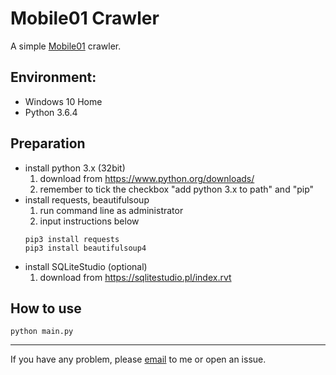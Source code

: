 # Mobile01 Crawler
A simple [Mobile01](https://www.mobile01.com/) crawler.

## Environment:
- Windows 10 Home
- Python 3.6.4

## Preparation
- install python 3.x (32bit)
  1. download from https://www.python.org/downloads/
  2. remember to tick the checkbox "add python 3.x to path" and "pip"
- install requests, beautifulsoup
  1. run command line as administrator
  2. input instructions below
  ```
  pip3 install requests
  pip3 install beautifulsoup4
  ```
- install SQLiteStudio (optional)
  1. download from https://sqlitestudio.pl/index.rvt
  
## How to use
```
python main.py
```

---
If you have any problem, please [email](mailto:eugene87222@gmail.com) to me or open an issue.
